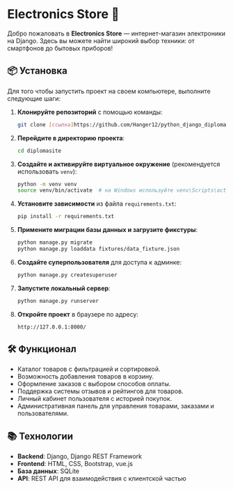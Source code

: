 # Electronics Store 🛒

Добро пожаловать в **Electronics Store** — интернет-магазин электроники на Django. Здесь вы можете найти широкий выбор техники: от смартфонов до бытовых приборов!

## 📦 Установка

Для того чтобы запустить проект на своем компьютере, выполните следующие шаги:

1. **Клонируйте репозиторий** с помощью команды:
    ```bash
    git clone [ссылка]https://github.com/Hanger12/python_django_diploma.git)
    ```

2. **Перейдите в директорию проекта**:
    ```bash
    cd diplomasite
    ```

3. **Создайте и активируйте виртуальное окружение** (рекомендуется использовать `venv`):
    ```bash
    python -m venv venv
    source venv/bin/activate  # на Windows используйте venv\Scripts\activate
    ```

4. **Установите зависимости** из файла `requirements.txt`:
    ```bash
    pip install -r requirements.txt
    ```

5. **Примените миграции базы данных и загрузите фикстуры**:
    ```bash
    python manage.py migrate
    python manage.py loaddata fixtures/data_fixture.json
    ```

6. **Создайте суперпользователя** для доступа к админке:
    ```bash
    python manage.py createsuperuser
    ```

7. **Запустите локальный сервер**:
    ```bash
    python manage.py runserver
    ```

8. **Откройте проект** в браузере по адресу:
    ```
    http://127.0.0.1:8000/
    ```

## 🛠 Функционал

- Каталог товаров с фильтрацией и сортировкой.
- Возможность добавления товаров в корзину.
- Оформление заказов с выбором способов оплаты.
- Поддержка системы отзывов и рейтингов для товаров.
- Личный кабинет пользователя с историей покупок.
- Административная панель для управления товарами, заказами и пользователями.

## 📚 Технологии

- **Backend**: Django, Django REST Framework
- **Frontend**: HTML, CSS, Bootstrap, vue.js
- **База данных**: SQLite
- **API**: REST API для взаимодействия с клиентской частью

